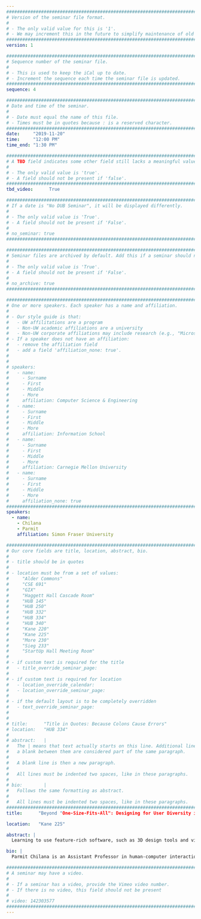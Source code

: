 ```yaml
---
################################################################################
# Version of the seminar file format.
#
# - The only valid value for this is '1'.
# - We may increment this in the future to simplify maintenance of old seminars.
################################################################################
version: 1

################################################################################
# Sequence number of the seminar file.
#
# - This is used to keep the iCal up to date.
# - Increment the sequence each time the seminar file is updated.
################################################################################
sequence: 4

################################################################################
# Date and time of the seminar.
#
# - Date must equal the name of this file.
# - Times must be in quotes because : is a reserved character.
################################################################################
date:     "2019-11-20"
time:     "12:00 PM"
time_end: "1:30 PM"

################################################################################
# A TBD field indicates some other field still lacks a meaningful value.
#
# - The only valid value is 'true'.
# - A field should not be present if 'false'.
################################################################################
tbd_video:      True

################################################################################
# If a date is "No DUB Seminar", it will be displayed differently.
#
# - The only valid value is 'True'.
# - A field should not be present if 'False'.
#
# no_seminar: true
################################################################################

################################################################################
# Seminar files are archived by default. Add this if a seminar should not be.
#
# - The only valid value is 'True'.
# - A field should not be present if 'False'.
#
# no_archive: true
################################################################################

################################################################################
# One or more speakers. Each speaker has a name and affiliation.
#
# - Our style guide is that:
#   - UW affilitations are a program
#   - Non-UW academic affiliations are a university
#   - Non-UW corporate affiliations may include research (e.g., "Microsoft Research")
# - If a speaker does not have an affiliation:
#   - remove the affiliation field
#   - add a field 'affiliation_none: true'.
#
#
# speakers:
#   - name: 
#     - Surname
#     - First
#     - Middle
#     - More
#     affiliation: Computer Science & Engineering 
#   - name: 
#     - Surname
#     - First
#     - Middle
#     - More
#     affiliation: Information School 
#   - name: 
#     - Surname
#     - First
#     - Middle
#     - More
#     affiliation: Carnegie Mellon University 
#   - name:
#     - Surname
#     - First
#     - Middle
#     - More
#     affiliation_none: true
################################################################################
speakers:
  - name:
    - Chilana
    - Parmit
    affiliation: Simon Fraser University

################################################################################
# Our core fields are title, location, abstract, bio.
#
# - title should be in quotes
#
# - location must be from a set of values:
#     "Alder Commons"
#     "CSE 691"
#     "GIX"
#     "Haggett Hall Cascade Room"
#     "HUB 145"
#     "HUB 250"
#     "HUB 332"
#     "HUB 334"
#     "HUB 340"
#     "Kane 220"
#     "Kane 225"
#     "More 230"
#     "Sieg 233"
#     "StartUp Hall Meeting Room"
#
# - if custom text is required for the title
#   - title_override_seminar_page:
#
# - if custom text is required for location
#   - location_override_calendar:
#   - location_override_seminar_page:
#
# - if the default layout is to be completely overridden
#   - text_override_seminar_page:
#
#
# title:      "Title in Quotes: Because Colons Cause Errors"
# location:   "HUB 334"
#
# abstract:   |
#   The | means that text actually starts on this line. Additional lines without
#   a blank between them are considered part of the same paragraph.
#
#   A blank line is then a new paragraph.
#
#   All lines must be indented two spaces, like in these paragraphs.
#
# bio:        |
#   Follows the same formatting as abstract.
#
#   All lines must be indented two spaces, like in these paragraphs.
################################################################################
title:      "Beyond "One-Size-Fits-All": Designing for User Diversity in Software Learning and Help-Seeking"

location:   "Kane 225"

abstract: |
  Learning to use feature-rich software, such as 3D design tools and video editors, is a challenging endeavour. Novice users often find it difficult to gain awareness of what is possible in the application, struggle in finding necessary commands and features, and cannot easily troubleshoot software issues. Although many knowledgebases, tutorials, videos, Q&A sites, and other software help resources exist online, users find it difficult to locate relevant and useful instructions. In this talk, I will describe my research in inventing new user-centered interactive systems that help users retrieve relevant help and learning materials within the context of their tasks. I will also discuss results from my empirical studies that highlight several individual differences in how users approach software learning and help-seeking and suggest that we need to move beyond "one-size-fits-all" approaches. In particular, I will talk about the importance of designing more personalized curated tools for helping users learn feature-rich software and how we can leverage theories and concepts from the Learning Sciences.

bio: |
  Parmit Chilana is an Assistant Professor in human-computer interaction (HCI) at the School of Computing Science at Simon Fraser University (SFU). Parmit’s core research in HCI focuses on inventing and deploying user-centered software help and learning techniques for feature-rich applications in a variety of domains, such as 3D modeling, education, health, and software development. In particular, she is passionate about using interdisciplinary approaches to understand and design for user diversity and empower users from all backgrounds and skills levels to use, learn, and program emerging technologies. Parmit has published over 30 peer-reviewed papers and her work has been recognized with several awards and honors, including Best Paper and Honorable mention awards at the ACM CHI conference. Before coming to SFU, Parmit was an Assistant Professor at the University of Waterloo. Parmit received her PhD in Information Science from the University of Washington where she co-founded AnswerDash, a venture-funded startup that commercialized her award-winning dissertation work on crowdsourced contextual help retrieval. 

################################################################################
# A seminar may have a video.
#
# - If a seminar has a video, provide the Vimeo video number.
# - If there is no video, this field should not be present
#
# video: 142303577
################################################################################
---
```

